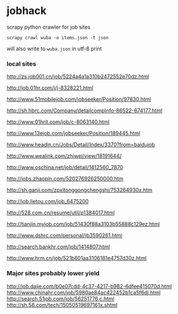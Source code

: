 jobhack
=======

scrapy python crawler for job sites

```
scrapy crawl wuba -o items.json -t json
```
will also write to ```wuba.json``` in utf-8 print

### local sites
http://zs.job001.cn/job/5224a4a1a310b2472552e70dz.html

http://job.01hr.com/j/j-8328221.html

http://www.51mobilejob.com/jobseeker/Position/97830.html

http://sh.hbrc.com/Company/detailcompInfo-86522-674177.html

http://www.01hrit.com/job/c-8063140.html

http://www.13ejob.com/jobseeker/Position/189445.html

http://www.headin.cn/Jobs/Detail/Index/3370?from=baidujob

http://www.wealink.com/zhiwei/view/18191644/

http://www.oschina.net/job/detail/1412560_7870

http://jobs.zhaopin.com/520276926250000.htm

http://sh.ganji.com/zpxitonggongchengshi/753264930x.htm

http://job.lietou.com/job_6475200

http://528.com.cn/resume/util/p1384017.html

http://tianjin.myjob.com/job/51430f88a3103b55888c129ez.html

http://www.dshrc.com/personal/jb3590261.html

http://search.bankhr.com/job/1414807.html

http://www.hrm.cn/job/521b601aa3106181e4757d30z.html


### Major sites probably lower yield
http://job.dajie.com/b0e07cdd-4c37-4217-b982-6dfee415070d.html
http://www.chinahr.com/job/5980ae84ac422452b1ca5f6dj.html
http://search.51job.com/job/56251776,c.html
http://sh.58.com/tech/15050519697161x.shtml